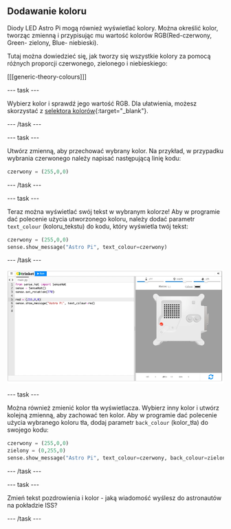 ## Dodawanie koloru

Diody LED Astro Pi mogą również wyświetlać kolory. Można określić kolor, tworząc zmienną i przypisując mu wartość kolorów RGB(Red-czerwony, Green- zielony, Blue- niebieski).

Tutaj można dowiedzieć się, jak tworzy się wszystkie kolory za pomocą różnych proporcji czerwonego, zielonego i niebieskiego:

[[[generic-theory-colours]]]

--- task ---

Wybierz kolor i sprawdź jego wartość RGB. Dla ułatwienia, możesz skorzystać z [selektora kolorów](https://www.w3schools.com/colors/colors_rgb.asp){:target="_blank"}.

--- /task ---

--- task ---

Utwórz zmienną, aby przechować wybrany kolor. Na przykład, w przypadku wybrania czerwonego należy napisać następującą linię kodu:

```python
czerwony = (255,0,0)
```

--- /task ---

--- task ---

Teraz można wyświetlać swój tekst w wybranym kolorze! Aby w programie dać polecenie użycia utworzonego koloru, należy dodać parametr `text_colour` (koloru_tekstu) do kodu, który wyświetla twój tekst:

```python
czerwony = (255,0,0)
sense.show_message("Astro Pi", text_colour=czerwony)
```

--- /task ---

![Emulator Trinket Sense HAT uruchamiający przykładowy program, który przewija tekst \"Astro Pi\" po matrycy LED używając czerwonych literami](images/M0_2.gif)

--- task ---

Można również zmienić kolor tła wyświetlacza. Wybierz inny kolor i utwórz kolejną zmienną, aby zachować ten kolor. Aby w programie dać polecenie użycia wybranego koloru tła, dodaj parametr `back_colour` (kolor_tła) do swojego kodu:

```python
czerwony = (255,0,0)
zielony = (0,255,0)
sense.show_message("Astro Pi", text_colour=czerwony, back_colour=zielony)
```

--- /task ---

--- task ---

Zmień tekst pozdrowienia i kolor - jaką wiadomość wyślesz do astronautów na pokładzie ISS?

--- /task ---
